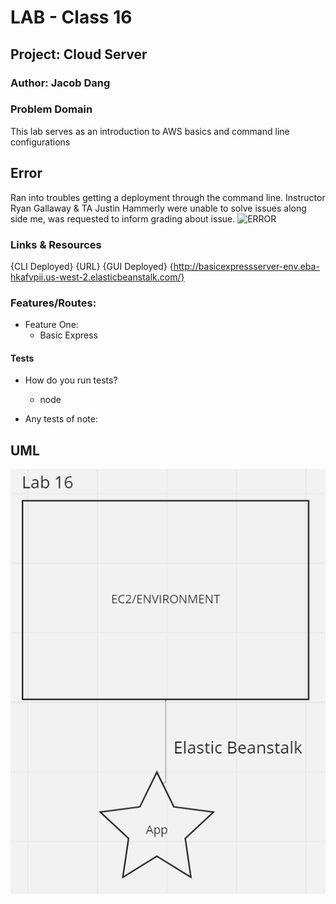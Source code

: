 # LAB - Class 16

## Project: Cloud Server

### Author: Jacob Dang

### Problem Domain
This lab serves as an introduction to AWS basics and command line configurations

## Error
Ran into troubles getting a deployment through the command line. Instructor Ryan Gallaway & TA Justin Hammerly were unable to solve issues along side me, was requested to inform grading about issue.
![ERROR](.assets/error-image.png)

### Links & Resources
{CLI Deployed} {URL}
{GUI Deployed} {http://basicexpressserver-env.eba-hkafvpii.us-west-2.elasticbeanstalk.com/}

### Features/Routes:
- Feature One:
    - Basic Express  

#### Tests
- How do you run tests?
    - node 

- Any tests of note:



## UML
![UML](./assets/lab16-image.png)